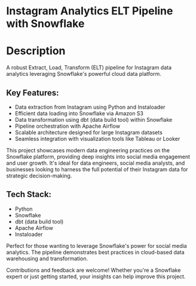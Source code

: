 # Instagram Analytics ELT Pipeline with Snowflake

# Description
A robust Extract, Load, Transform (ELT) pipeline for Instagram data analytics leveraging Snowflake's powerful cloud data platform.

## Key Features:
- Data extraction from Instagram using Python and Instaloader
- Efficient data loading into Snowflake via Amazon S3
- Data transformation using dbt (data build tool) within Snowflake
- Pipeline orchestration with Apache Airflow
- Scalable architecture designed for large Instagram datasets
- Seamless integration with visualization tools like Tableau or Looker

This project showcases modern data engineering practices on the Snowflake platform, providing deep insights into social media engagement and user growth. It's ideal for data engineers, social media analysts, and businesses looking to harness the full potential of their Instagram data for strategic decision-making.

## Tech Stack:
- Python
- Snowflake
- dbt (data build tool)
- Apache Airflow
- Instaloader

Perfect for those wanting to leverage Snowflake's power for social media analytics. The pipeline demonstrates best practices in cloud-based data warehousing and transformation.

Contributions and feedback are welcome! Whether you're a Snowflake expert or just getting started, your insights can help improve this project.
